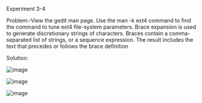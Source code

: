 Experiment 3-4

Problem:-View the gedit man page.
Use the man -k ext4 command to find the command to tune ext4 file-system parameters.
Brace expansion is used to generate discretionary strings of characters. Braces contain a comma-separated list of strings, or a sequence expression.
The result includes the text that precedes or follows the brace definition

Solution:

![image](https://github.com/user-attachments/assets/770a98f8-ec88-4cc6-af7a-05b3c056ba62)

![image](https://github.com/user-attachments/assets/4004bc27-1284-4ec9-b0ca-29012765e0b0)

![image](https://github.com/user-attachments/assets/66c88abd-6e47-4af2-81ac-9a0f56661546)
